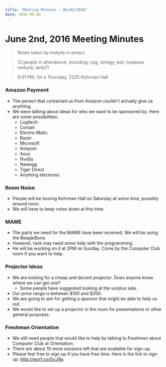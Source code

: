 ```yaml
---
title: "Meeting Minutes – 06/02/2016"
date: 2016-06-02
---
```

# June 2nd, 2016 Meeting Minutes
> Notes taken by mobyte in emacs

> 12 people in attendance, including: cpg, stringy, kell, nospace, mobyte, tank21

> 6:01 PM, On a Thursday, 2225 Kohrman Hall

### Amazon Payment
- The person that contacted us from Amazon couldn't actually give us anything.
- We were talking about ideas for who we want to be sponsored by. Here are some possibilities:
  - Logitech
  - Corsair
  - Electro-Matic
  - Razer
  - Microsoft
  - Amazon
  - Asus
  - Nvidia
  - Newegg
  - Tiger Direct
  - Anything electronic

### Room Noise
- People will be touring Kohrman Hall on Saturday at some time, possibly around noon.
- We will have to keep noise down at this time.

### MAME
- The parts we need for the MAME have been received. We will be using the BeagleBone.
- However, tank may need some help with the programming.
- He will be working on it at 2PM on Sunday. Come by the Computer Club room if you want to help.

### Projector Ideas
- We are looking for a cheap and decent projector. Does anyone know where we can get one?
  - Some people have suggested looking at the surplus sale.
- Our price range is between $100 and $200.
- We are going to aim for getting a sponsor that might be able to help us out.
- We would like to set up a projector in the room for presentations or other general purposes.

### Freshman Orientation
- We still need people that would like to help by talking to Freshmen about Computer Club at Orientation.
- There are about 10 more sessions left that are available for sign-up.
- Please feel free to sign up if you have free time. Here is the link to sign up: http://worf.co/GcJ9a.
